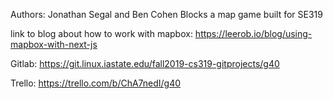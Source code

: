 Authors: Jonathan Segal and Ben Cohen
Blocks a map game built for SE319

link to blog about how to work with mapbox:
https://leerob.io/blog/using-mapbox-with-next-js

Gitlab:
https://git.linux.iastate.edu/fall2019-cs319-gitprojects/g40

Trello:
https://trello.com/b/ChA7nedI/g40
